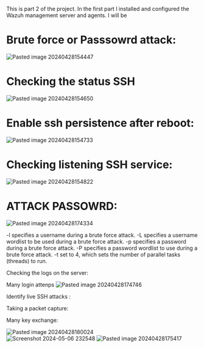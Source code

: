 This is part 2 of the project. In the first part I installed and configured the Wazuh management server and agents. I will be 

# Brute force or Passsowrd attack:

![Pasted image 20240428154447](https://github.com/lm3nitro/Projects/assets/55665256/2c173ea3-5f37-4b07-8c7c-fd13f984acd5)

# Checking the status SSH

![Pasted image 20240428154650](https://github.com/lm3nitro/Projects/assets/55665256/7a0bc0f5-1b2d-4a3f-b4d6-59e25d19367e)

# Enable ssh persistence after reboot:

![Pasted image 20240428154733](https://github.com/lm3nitro/Projects/assets/55665256/11398984-fba3-4211-b537-680b575ed4fd)

# Checking listening SSH service:

![Pasted image 20240428154822](https://github.com/lm3nitro/Projects/assets/55665256/b3c4e255-82c9-4e22-aaea-f2708bed854f)

# ATTACK PASSOWRD:

![Pasted image 20240428174334](https://github.com/lm3nitro/Projects/assets/55665256/2a8b6fd7-44d9-4d20-9564-2eae56ec7f17)



-l specifies a username during a brute force attack.
-L specifies a username wordlist to be used during a brute force attack.
-p specifies a password during a brute force attack.
-P specifies a password wordlist to use during a brute force attack.
-t set to 4, which sets the number of parallel tasks (threads) to run.

Checking the logs on the server:

Many login attenps 
![Pasted image 20240428174746](https://github.com/lm3nitro/Projects/assets/55665256/5f4ae516-7dc6-4684-9060-444d360ca6b0)

Identify live SSH attacks :

Taking a packet capture:

Many key exchange:

![Pasted image 20240428180024](https://github.com/lm3nitro/Projects/assets/55665256/ec165731-3d5c-4459-bcc2-ef5eda43dd90)  
![Screenshot 2024-05-06 232548](https://github.com/lm3nitro/Projects/assets/55665256/53598b4a-e2de-43ba-adec-8d34f7c0f0dd) 
![Pasted image 20240428175417](https://github.com/lm3nitro/Projects/assets/55665256/59ef1209-f19d-4e7f-ad5e-2b5fa5379ae8)


